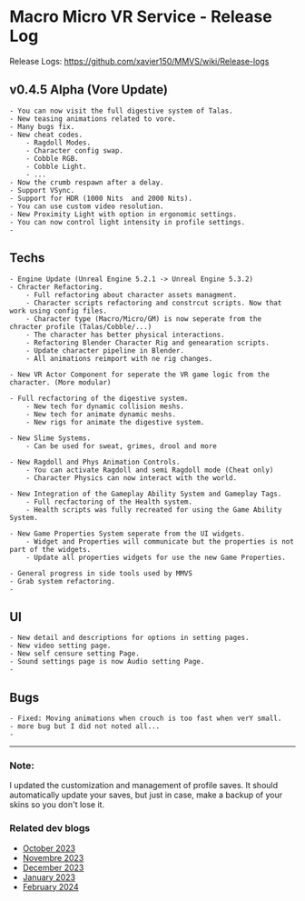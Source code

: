 # Macro Micro VR Service - Release Log
Release Logs: https://github.com/xavier150/MMVS/wiki/Release-logs



##  v0.4.5 Alpha (Vore Update)
    - You can now visit the full digestive system of Talas.
    - New teasing animations related to vore.
    - Many bugs fix.
    - New cheat codes.
        - Ragdoll Modes.
        - Character config swap.
        - Cobble RGB.
        - Cobble Light.
        - ...
    - Now the crumb respawn after a delay.
    - Support VSync.
    - Support for HDR (1000 Nits  and 2000 Nits).
    - You can use custom video resolution.
    - New Proximity Light with option in ergonomic settings.
    - You can now control light intensity in profile settings.
    - 


## Techs
    - Engine Update (Unreal Engine 5.2.1 -> Unreal Engine 5.3.2)
    - Chracter Refactoring.
        - Full refactoring about character assets managment.
        - Character scripts refactoring and constrcut scripts. Now that work using config files. 
        - Character type (Macro/Micro/GM) is now seperate from the chracter profile (Talas/Cobble/...)
        - The character has better physical interactions.
        - Refactoring Blender Character Rig and genearation scripts. 
        - Update character pipeline in Blender.
        - All animations reimport with ne rig changes.
    
    - New VR Actor Component for seperate the VR game logic from the character. (More modular)

    - Full recfactoring of the digestive system.
        - New tech for dynamic collision meshs.
        - New tech for animate dynamic meshs.
        - New rigs for animate the digestive system.

    - New Slime Systems.
        - Can be used for sweat, grimes, drool and more
      
    - New Ragdoll and Phys Animation Controls.
        - You can activate Ragdoll and semi Ragdoll mode (Cheat only)
        - Character Physics can now interact with the world.
      
    - New Integration of the Gameplay Ability System and Gameplay Tags.
        - Full recfactoring of the Health system.
        - Health scripts was fully recreated for using the Game Ability System.

    - New Game Properties System seperate from the UI widgets.
        - Widget and Properties will communicate but the properties is not part of the widgets.
        - Update all properties widgets for use the new Game Properties.
        
    - General progress in side tools used by MMVS
    - Grab system refactoring.
    -
    

## UI
    - New detail and descriptions for options in setting pages. 
    - New video setting page.
    - New self censure setting Page.
    - Sound settings page is now Audio setting Page.
    -




## Bugs
    - Fixed: Moving animations when crouch is too fast when verY small.
    - more bug but I did not noted all...
    -


----

### Note:
I updated the customization and management of profile saves. 
It should automatically update your saves, but just in case, make a backup of your skins so you don't lose it.

### Related dev blogs
- [October 2023](https://www.bleuraven.fr/mmvs/devblog/october-2023)
- [Novembre 2023](https://www.bleuraven.fr/mmvs/devblog/novembre-2023)
- [December 2023](https://www.bleuraven.fr/mmvs/devblog/december-2023)
- [January 2023](https://www.bleuraven.fr/mmvs/devblog/january-2024)
- [February 2024](https://www.bleuraven.fr/mmvs/devblog/january-2024)
